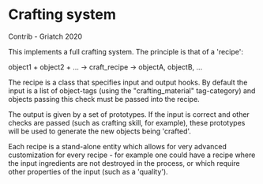 # Crafting system 

Contrib - Griatch 2020

This implements a full crafting system. The principle is that of a 'recipe':

  object1 + object2 + ... -> craft_recipe -> objectA, objectB, ...

The recipe is a class that specifies input and output hooks. By default the
input is a list of object-tags (using the "crafting_material" tag-category)
and objects passing this check must be passed into the recipe.

The output is given by a set of prototypes. If the input is correct and other
checks are passed (such as crafting skill, for example), these prototypes will
be used to generate the new objects being 'crafted'.

Each recipe is a stand-alone entity which allows for very advanced customization
for every recipe - for example one could have a recipe where the input ingredients
are not destroyed in the process, or which require other properties of the input
(such as a 'quality').
